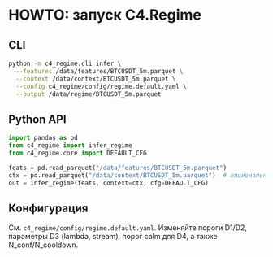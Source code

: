 # HOWTO: запуск C4.Regime

## CLI

```bash
python -m c4_regime.cli infer \
  --features /data/features/BTCUSDT_5m.parquet \
  --context /data/context/BTCUSDT_5m.parquet \
  --config c4_regime/config/regime.default.yaml \
  --output /data/regime/BTCUSDT_5m.parquet
```

## Python API

```python
import pandas as pd
from c4_regime import infer_regime
from c4_regime.core import DEFAULT_CFG

feats = pd.read_parquet("/data/features/BTCUSDT_5m.parquet")
ctx = pd.read_parquet("/data/context/BTCUSDT_5m.parquet")  # опционально
out = infer_regime(feats, context=ctx, cfg=DEFAULT_CFG)
```

## Конфигурация

См. `c4_regime/config/regime.default.yaml`. Изменяйте пороги D1/D2, параметры D3 (lambda, stream), порог calm для D4, а также N_conf/N_cooldown.
